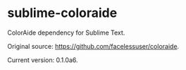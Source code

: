 # sublime-coloraide

ColorAide dependency for Sublime Text.

Original source: https://github.com/facelessuser/coloraide.

Current version:  0.1.0a6.
